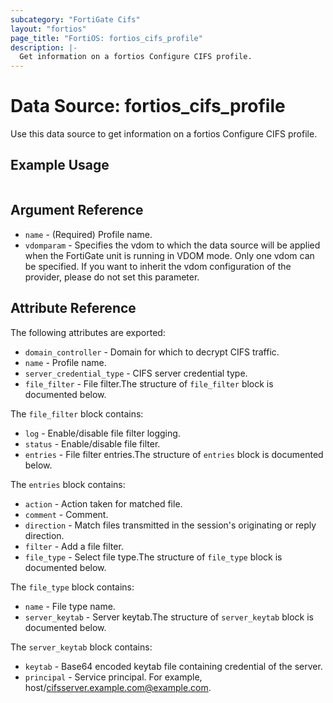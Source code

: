 ```yaml
---
subcategory: "FortiGate Cifs"
layout: "fortios"
page_title: "FortiOS: fortios_cifs_profile"
description: |-
  Get information on a fortios Configure CIFS profile.
---
```


# Data Source: fortios_cifs_profile
Use this data source to get information on a fortios Configure CIFS profile.


## Example Usage

```hcl

```

## Argument Reference

* `name` - (Required) Profile name.
* `vdomparam` - Specifies the vdom to which the data source will be applied when the FortiGate unit is running in VDOM mode. Only one vdom can be specified. If you want to inherit the vdom configuration of the provider, please do not set this parameter.

## Attribute Reference

The following attributes are exported:

* `domain_controller` - Domain for which to decrypt CIFS traffic.
* `name` - Profile name.
* `server_credential_type` - CIFS server credential type.
* `file_filter` - File filter.The structure of `file_filter` block is documented below.

The `file_filter` block contains:

* `log` - Enable/disable file filter logging.
* `status` - Enable/disable file filter.
* `entries` - File filter entries.The structure of `entries` block is documented below.

The `entries` block contains:

* `action` - Action taken for matched file.
* `comment` - Comment.
* `direction` - Match files transmitted in the session's originating or reply direction.
* `filter` - Add a file filter.
* `file_type` - Select file type.The structure of `file_type` block is documented below.

The `file_type` block contains:

* `name` - File type name.
* `server_keytab` - Server keytab.The structure of `server_keytab` block is documented below.

The `server_keytab` block contains:

* `keytab` - Base64 encoded keytab file containing credential of the server.
* `principal` - Service principal. For example, host/cifsserver.example.com@example.com.

